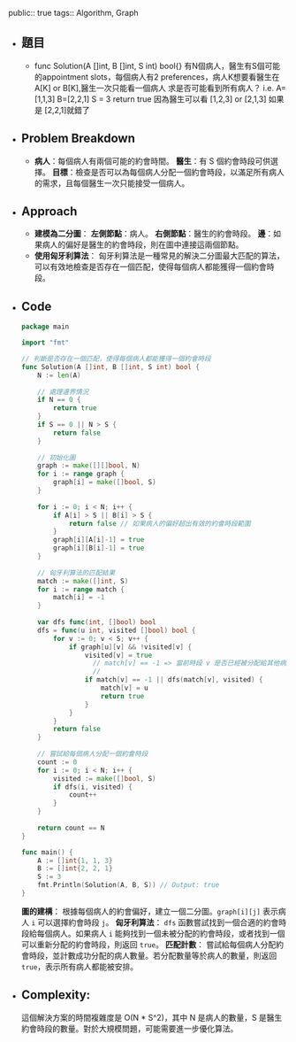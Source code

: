 public:: true
tags:: Algorithm, Graph

- ## 題目
	- func Solution(A []int, B []int, S int) bool{}
	  有N個病人，醫生有S個可能的appointment slots，每個病人有2 preferences，病人K想要看醫生在A[K] or B[K],醫生一次只能看一個病人
	  求是否可能看到所有病人？
	  i.e. A=[1,1,3] B=[2,2,1] S = 3 return true
	  因為醫生可以看 [1,2,3] or [2,1,3]
	  如果是 [2,2,1]就錯了
- ## Problem Breakdown
	- **病人**：每個病人有兩個可能的約會時間。
	  **醫生**：有 S 個約會時段可供選擇。
	  **目標**：檢查是否可以為每個病人分配一個約會時段，以滿足所有病人的需求，且每個醫生一次只能接受一個病人。
- ## Approach
	- **建模為二分圖**：
	  **左側節點**：病人。
	  **右側節點**：醫生的約會時段。
	  **邊**：如果病人的偏好是醫生的約會時段，則在圖中連接這兩個節點。
	- **使用匈牙利算法**：
	  匈牙利算法是一種常見的解決二分圖最大匹配的算法，可以有效地檢查是否存在一個匹配，使得每個病人都能獲得一個約會時段。
- ## Code
  
  ```go
  package main
  
  import "fmt"
  
  // 判斷是否存在一個匹配，使得每個病人都能獲得一個約會時段
  func Solution(A []int, B []int, S int) bool {
      N := len(A)
      
      // 處理邊界情況
      if N == 0 {
          return true
      }
      if S == 0 || N > S {
          return false
      }
      
      // 初始化圖
      graph := make([][]bool, N)
      for i := range graph {
          graph[i] = make([]bool, S)
      }
      
      for i := 0; i < N; i++ {
          if A[i] > S || B[i] > S {
              return false // 如果病人的偏好超出有效的約會時段範圍
          }
          graph[i][A[i]-1] = true
          graph[i][B[i]-1] = true
      }
      
      // 匈牙利算法的匹配結果
      match := make([]int, S)
      for i := range match {
          match[i] = -1
      }
      
      var dfs func(int, []bool) bool
      dfs = func(u int, visited []bool) bool {
          for v := 0; v < S; v++ {
              if graph[u][v] && !visited[v] {
                  visited[v] = true
                	// match[v] == -1 => 當前時段 v 是否已經被分配給其他病人
                	// 
                  if match[v] == -1 || dfs(match[v], visited) {
                      match[v] = u
                      return true
                  }
              }
          }
          return false
      }
      
      // 嘗試給每個病人分配一個約會時段
      count := 0
      for i := 0; i < N; i++ {
          visited := make([]bool, S)
          if dfs(i, visited) {
              count++
          }
      }
      
      return count == N
  }
  
  func main() {
      A := []int{1, 1, 3}
      B := []int{2, 2, 1}
      S := 3
      fmt.Println(Solution(A, B, S)) // Output: true
  }
  ```
  **圖的建構**：
  根據每個病人的約會偏好，建立一個二分圖。`graph[i][j]` 表示病人 `i` 可以選擇約會時段 `j`。
  **匈牙利算法**：
  `dfs` 函數嘗試找到一個合適的約會時段給每個病人。如果病人 `i` 能夠找到一個未被分配的約會時段，或者找到一個可以重新分配的約會時段，則返回 `true`。
  **匹配計數**：
  嘗試給每個病人分配約會時段，並計數成功分配的病人數量。若分配數量等於病人的數量，則返回 `true`，表示所有病人都能被安排。
- ## Complexity:
  這個解決方案的時間複雜度是 O(N * S^2)，其中 N 是病人的數量，S 是醫生約會時段的數量。對於大規模問題，可能需要進一步優化算法。
